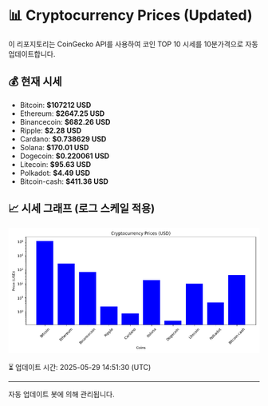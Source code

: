 
# 📊 Cryptocurrency Prices (Updated)

이 리포지토리는 CoinGecko API를 사용하여 코인 TOP 10 시세를 10분가격으로 자동 업데이트합니다.

## 💰 현재 시세
- Bitcoin: **$107212 USD**
- Ethereum: **$2647.25 USD**
- Binancecoin: **$682.26 USD**
- Ripple: **$2.28 USD**
- Cardano: **$0.738629 USD**
- Solana: **$170.01 USD**
- Dogecoin: **$0.220061 USD**
- Litecoin: **$95.63 USD**
- Polkadot: **$4.49 USD**
- Bitcoin-cash: **$411.36 USD**

## 📈 시세 그래프 (로그 스케일 적용)
![Crypto Prices](crypto_prices.png)

⏳ 업데이트 시간: 2025-05-29 14:51:30 (UTC)

---
자동 업데이트 봇에 의해 관리됩니다.
